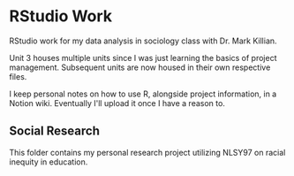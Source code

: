 # RStudio Work
 RStudio work for my data analysis in sociology class with Dr. Mark Killian.

 Unit 3 houses multiple units since I was just learning the basics of project management. Subsequent units are now housed in their own respective files.

I keep personal notes on how to use R, alongside project information, in a Notion wiki. Eventually I'll upload it once I have a reason to.

## Social Research
This folder contains my personal research project utilizing NLSY97 on racial inequity in education.